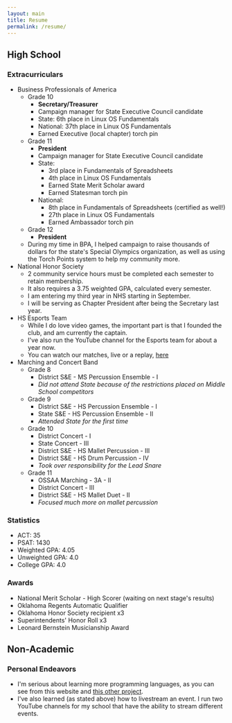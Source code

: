 ```yaml
---
layout: main
title: Resume
permalink: /resume/
---
```


## High School
### Extracurriculars
- Business Professionals of America
  - Grade 10
    - **Secretary/Treasurer**
    - Campaign manager for State Executive Council candidate
    - State: 6th place in Linux OS Fundamentals
    - National: 37th place in Linux OS Fundamentals
    - Earned Executive (local chapter) torch pin
  - Grade 11
    - **President**
    - Campaign manager for State Executive Council candidate
    - State:
      - 3rd place in Fundamentals of Spreadsheets
      - 4th place in Linux OS Fundamentals
      - Earned State Merit Scholar award
      - Earned Statesman torch pin
    - National:
      - 8th place in Fundamentals of Spreadsheets (certified as well!)
      - 27th place in Linux OS Fundamentals
      - Earned Ambassador torch pin
  - Grade 12
    - **President**
  - During my time in BPA, I helped campaign to raise thousands of dollars for the state's Special Olympics organization,
    as well as using the Torch Points system to help my community more.
- National Honor Society
  - 2 community service hours must be completed each semester to retain membership.
  - It also requires a 3.75 weighted GPA, calculated every semester.
  - I am entering my third year in NHS starting in September.
  - I will be serving as Chapter President after being the Secretary last year.
- HS Esports Team
  - While I do love video games, the important part is that I founded the club, and am currently the captain.
  - I've also run the YouTube channel for the Esports team for about a year now.
  - You can watch our matches, live or a replay, [here](https://youtube.com/@CHS-Wildcats)
- Marching and Concert Band
  - Grade 8
    - District S&E - MS Percussion Ensemble - I
    - *Did not attend State because of the restrictions placed on Middle School competitors*
  - Grade 9
    - District S&E - HS Percussion Ensemble - I
    - State S&E - HS Percussion Ensemble - II
    - *Attended State for the first time*
  - Grade 10
    - District Concert - I
    - State Concert - III
    - District S&E - HS Mallet Percussion - III
    - District S&E - HS Drum Percussion - IV
    - *Took over responsibility for the Lead Snare*
  - Grade 11
    - OSSAA Marching - 3A - II
    - District Concert - III
    - District S&E - HS Mallet Duet - II
    - *Focused much more on mallet percussion*

### Statistics
- ACT: 35
- PSAT: 1430
- Weighted GPA: 4.05
- Unweighted GPA: 4.0
- College GPA: 4.0

### Awards
- National Merit Scholar - High Scorer (waiting on next stage's results)
- Oklahoma Regents Automatic Qualifier
- Oklahoma Honor Society recipient x3
- Superintendents' Honor Roll x3
- Leonard Bernstein Musicianship Award

## Non-Academic
### Personal Endeavors
- I'm serious about learning more programming languages, as you can see from this website and [this other project](https://github.com/gsl4295/PicoLaunchTimer).
- I've also learned (as stated above) how to livestream an event. I run two YouTube channels for my school that have the ability to stream different events.
